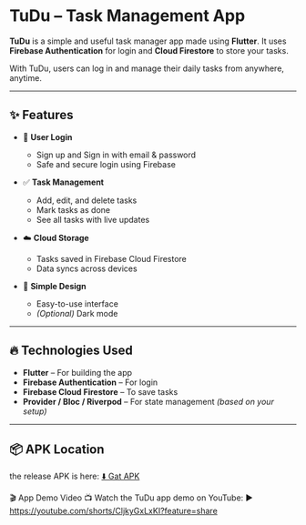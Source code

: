 # TuDu – Task Management App

**TuDu** is a simple and useful task manager app made using **Flutter**. It uses **Firebase Authentication** for login and **Cloud Firestore** to store your tasks.

With TuDu, users can log in and manage their daily tasks from anywhere, anytime.

---

## ✨ Features

- 🔐 **User Login**
  - Sign up and Sign in with email & password
  - Safe and secure login using Firebase

- ✅ **Task Management**
  - Add, edit, and delete tasks
  - Mark tasks as done
  - See all tasks with live updates

- ☁️ **Cloud Storage**
  - Tasks saved in Firebase Cloud Firestore
  - Data syncs across devices

- 📱 **Simple Design**
  - Easy-to-use interface
  - *(Optional)* Dark mode

---

## 🔥 Technologies Used

- **Flutter** – For building the app
- **Firebase Authentication** – For login
- **Firebase Cloud Firestore** – To save tasks
- **Provider / Bloc / Riverpod** – For state management *(based on your setup)*

---

## 📦 APK Location

the release APK is here:  [⬇️ Gat APK](apk/app-release.apk)




🎬 App Demo Video
📺 Watch the TuDu app demo on YouTube:
▶️ https://youtube.com/shorts/CljkyGxLxKI?feature=share